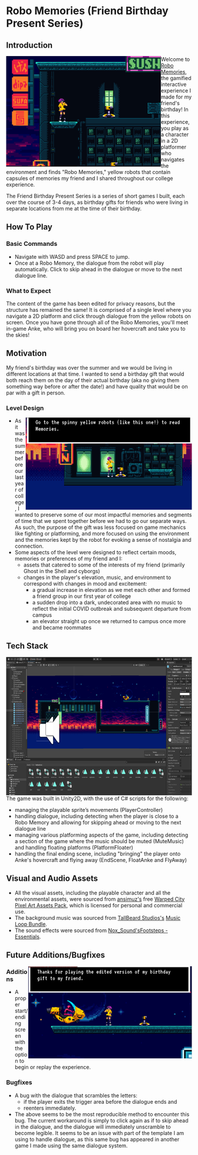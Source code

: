 # Robo Memories (Friend Birthday Present Series)

## Introduction

<img align="left" src="https://github.com/anke-hao/Friend_Robo_BDayPresent/blob/main/Screenshots/In-game%20Screenshot%202.png" style="height: 300px;">

Welcome to [Robo Memories](https://ankehao.itch.io/robo-memories), the gamified interactive experience I made for my friend's birthday! In this experience, you play as a character in a 2D platformer who navigates the environment and finds "Robo Memories," yellow robots that contain capsules of memories my friend and I shared throughout our college experience. 

The Friend Birthday Present Series is a series of short games I built, each over the course of 3-4 days, as birthday gifts for friends who were living in separate locations from me at the time of their birthday.

## How To Play
### Basic Commands
- Navigate with WASD and press SPACE to jump. 
- Once at a Robo Memory, the dialogue from the robot will play automatically. Click to skip ahead in the dialogue or move to the next dialogue line.
### What to Expect
The content of the game has been edited for privacy reasons, but the structure has remained the same! It is comprised of a single level where you navigate a 2D platform and click through dialogue from the yellow robots on screen. Once you have gone through all of the Robo Memories, you'll meet in-game Anke, who will bring you on board her hovercraft and take you to the skies!

## Motivation
My friend's birthday was over the summer and we would be living in different locations at that time. I wanted to send a birthday gift that would both reach them on the day of their actual birthday (aka no giving them something way before or after the date!) and have quality that would be on par with a gift in person. 

### Level Design
<img align="right" src="https://github.com/anke-hao/Friend_Robo_BDayPresent/blob/main/Screenshots/In-game%20Screenshot%201.png" style="height: 250px;">

- As it was the summer before our last year of college, I wanted to preserve some of our most impactful memories and segments of time that we spent together before we had to go our separate ways. As such, the purpose of the gift was less focused on game mechanics like fighting or platforming, and more focused on using the environment and the memories kept by the robot for evoking a sense of nostalgia and connection.
- Some aspects of the level were designed to reflect certain moods, memories or preferences of my friend and I:
  - assets that catered to some of the interests of my friend (primarily Ghost in the Shell and cyborgs)
  - changes in the player's elevation, music, and environment to correspond with changes in mood and excitement:
    - a gradual increase in elevation as we met each other and formed a friend group in our first year of college
    - a sudden drop into a dark, undecorated area with no music to reflect the initial COVID outbreak and subsequent departure from campus
    - an elevator straight up once we returned to campus once more and became roommates

## Tech Stack

<img align="right" src="https://github.com/anke-hao/Friend_Robo_BDayPresent/blob/main/Screenshots/Workspace%20Screenshot.png" style="height: 375px;">

The game was built in Unity2D, with the use of C# scripts for the following:
- managing the playable sprite’s movements (PlayerController)
- handling dialogue, including detecting when the player is close to a Robo Memory and allowing for skipping ahead or moving to the next dialogue line
- managing various platforming aspects of the game, including detecting a section of the game where the music should be muted (MuteMusic) and handling floating platforms (PlatformFloater)
- handling the final ending scene, including "bringing" the player onto Anke's hovercraft and flying away (EndScene, FloatAnke and FlyAway)

## Visual and Audio Assets
- All the visual assets, including the playable character and all the environmental assets, were sourced from [ansimuz's](https://ansimuz.itch.io/) free [Warped City Pixel Art Assets Pack](https://ansimuz.itch.io/warped-city), which is licensed for personal and commercial use.
- The background music was sourced from [TallBeard Studios's](https://tallbeard.itch.io/) [Music Loop Bundle](https://tallbeard.itch.io/music-loop-bundle).
- The sound effects were sourced from [Nox_Sound's](https://assetstore.unity.com/publishers/52638)[Footsteps - Essentials](https://assetstore.unity.com/packages/audio/sound-fx/foley/footsteps-essentials-189879#content).
  
## Future Additions/Bugfixes

<img align="right" src="https://github.com/anke-hao/Friend_Robo_BDayPresent/blob/main/Screenshots/In-game%20Screenshot%204.png" style="height: 250px;">

### Additions
- A proper start/ending screen with the option to begin or replay the experience.
### Bugfixes
- A bug with the dialogue that scrambles the letters:
  - if the player exits the trigger area before the dialogue ends and
  - reenters immediately.
 - The above seems to be the most reproducible method to encounter this bug. The current workaround is simply to click again as if to skip ahead in the dialogue, and the dialogue will immediately unscramble to become legible. It seems to be an issue with part of the template I am using to handle dialogue, as this same bug has appeared in another game I made using the same dialogue system.
